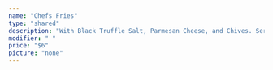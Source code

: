 ```yaml
---
name: "Chefs Fries"
type: "shared"
description: "With Black Truffle Salt, Parmesan Cheese, and Chives. Served with Garlic Aioli"
modifier: " "
price: "$6"
picture: "none"
---
```

